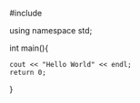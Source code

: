 #include <iostream>
  
using namespace std;

int main(){

    cout << "Hello World" << endl;
    return 0;
}
